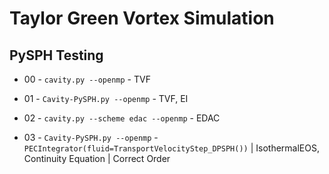 # Taylor Green Vortex Simulation

## PySPH Testing

* 00 - `cavity.py --openmp` - TVF

* 01 - `Cavity-PySPH.py --openmp` - TVF, EI

* 02 - `cavity.py --scheme edac --openmp` - EDAC

* 03 - `Cavity-PySPH.py --openmp` -  `PECIntegrator(fluid=TransportVelocityStep_DPSPH())` | IsothermalEOS, Continuity Equation | Correct Order

